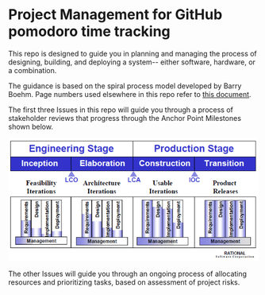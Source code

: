 # Project Management for GitHub pomodoro time tracking

This repo is designed to guide you in planning and managing the process of designing, building, and deploying a system-- either software, hardware, or a combination.

The guidance is based on the spiral process model developed by Barry Boehm. Page numbers used elsewhere in this repo refer to [this document](http://www.sei.cmu.edu/reports/00sr008.pdf).

The first three Issues in this repo will guide you through a process of stakeholder reviews that progress through the Anchor Point Milestones shown below.

![Anchor Point Milestones](./anchorPoints.png)

The other Issues will guide you through an ongoing process of allocating resources and prioritizing tasks, based on assessment of project risks.
